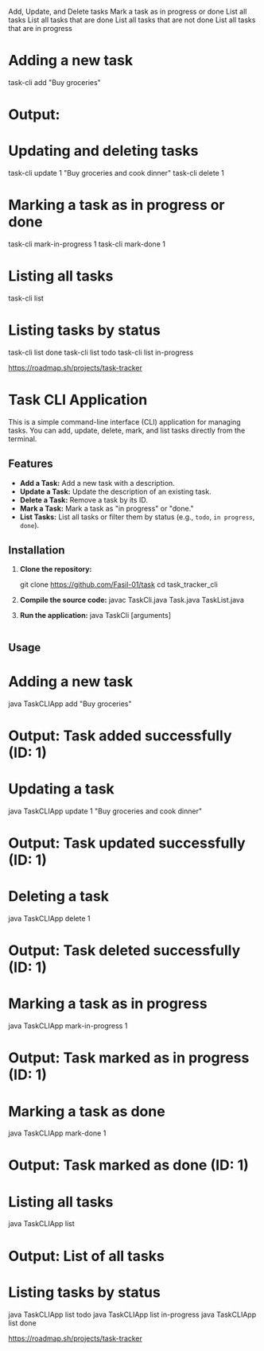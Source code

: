 Add, Update, and Delete tasks
Mark a task as in progress or done
List all tasks
List all tasks that are done
List all tasks that are not done
List all tasks that are in progress


# Adding a new task
task-cli add "Buy groceries"
# Output: 
# Updating and deleting tasks
task-cli update 1 "Buy groceries and cook dinner"
task-cli delete 1

# Marking a task as in progress or done
task-cli mark-in-progress 1
task-cli mark-done 1

# Listing all tasks
task-cli list

# Listing tasks by status
task-cli list done
task-cli list todo
task-cli list in-progress


https://roadmap.sh/projects/task-tracker



# Task CLI Application

This is a simple command-line interface (CLI) application for managing tasks. You can add, update, delete, mark, and list tasks directly from the terminal.

## Features

- **Add a Task:** Add a new task with a description.
- **Update a Task:** Update the description of an existing task.
- **Delete a Task:** Remove a task by its ID.
- **Mark a Task:** Mark a task as "in progress" or "done."
- **List Tasks:** List all tasks or filter them by status (e.g., `todo`, `in progress`, `done`).

## Installation
1. **Clone the repository:**

   
   git clone https://github.com/Fasil-01/task
   cd task_tracker_cli

2. **Compile the source code:**
   javac TaskCli.java Task.java TaskList.java 
3. **Run the application:**
   java TaskCli <command> [arguments]
   ```
## Usage

# Adding a new task
java TaskCLIApp add "Buy groceries"
# Output: Task added successfully (ID: 1)

# Updating a task
java TaskCLIApp update 1 "Buy groceries and cook dinner"
# Output: Task updated successfully (ID: 1)

# Deleting a task
java TaskCLIApp delete 1
# Output: Task deleted successfully (ID: 1)

# Marking a task as in progress
java TaskCLIApp mark-in-progress 1
# Output: Task marked as in progress (ID: 1)

# Marking a task as done
java TaskCLIApp mark-done 1
# Output: Task marked as done (ID: 1)

# Listing all tasks
java TaskCLIApp list
# Output: List of all tasks

# Listing tasks by status
java TaskCLIApp list todo
java TaskCLIApp list in-progress
java TaskCLIApp list done


https://roadmap.sh/projects/task-tracker